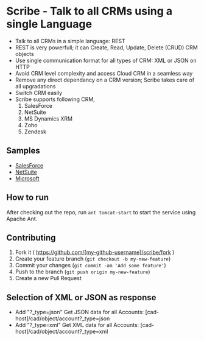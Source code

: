 # Scribe - Talk to all CRMs using a single Language

- Talk to all CRMs in a simple language: REST
- REST is very powerfull; it can Create, Read, Update, Delete (CRUD) CRM objects
- Use single communication format for all types of CRM:	XML or JSON on HTTP
- Avoid CRM level complexity and access Cloud CRM in a seamless way
- Remove any direct dependancy on a CRM version; Scribe takes care of all upgradations
- Switch CRM easily
- Scribe supports following CRM,
	1. SalesForce
	2. NetSuite
	3. MS Dynamics XRM
	4. Zoho
	5. Zendesk

Samples
--------------
-  [SalesForce][salesforce.md]
-  [NetSuite][netsuite.md]
-  [Microsoft][microsoft.md]

## How to run 

After checking out the repo, run `ant tomcat-start` to start the service using Apache Ant. 

## Contributing

1. Fork it ( https://github.com/[my-github-username]/scribe/fork )
2. Create your feature branch (`git checkout -b my-new-feature`)
3. Commit your changes (`git commit -am 'Add some feature'`)
4. Push to the branch (`git push origin my-new-feature`)
5. Create a new Pull Request

## Selection of XML or JSON as response 

- Add "?_type=json" Get JSON data for all Accounts: [cad-host]/cad/object/account?_type=json
- Add "?_type=xml" Get XML data for all Accounts: [cad-host]/cad/object/account?_type=xml

[salesforce.md]: https://github.com/inbravo/scribe/blob/master/docs/md/salesforce.md
[netsuite.md]: https://github.com/inbravo/scribe/blob/master/docs/md/netsuite.md
[microsoft.md]: https://github.com/inbravo/scribe/blob/master/docs/md/microsoft.md

